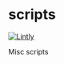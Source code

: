 # scripts
[![Lintly](https://lintly.com/gh/tparker-usgs/scripts/badge.svg)](https://lintly.com/gh/tparker-usgs/scripts/)

Misc scripts
